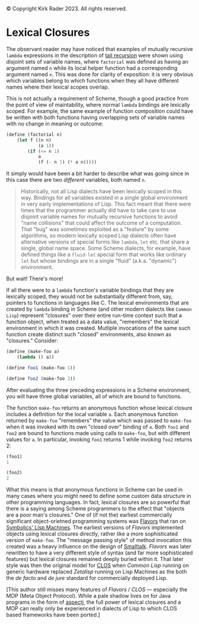&copy; Copyright Kirk Rader 2023. All rights reserved.

# Lexical Closures

The observant reader may have noticed that examples of mutually recursive
`lambda` expressions in the description of [tail recursion](scheme-tail-recursion.md)
were shown using disjoint sets of variable names, where `factorial` was defined
as having an argument named `n` while its local helper function had a
corresponding argument named `x`. This was done for clarity of exposition: it is
very obvious which variables belong to which functions when they all have
different names where their lexical scopes overlap.

This is not actually a requirement of Scheme, though a good practice from the
point of view of maintability, where normal `lambda` bindings are lexically
scoped. For example, the same example of function composition could have be
written with both functions having overlapping sets of variable names with no
change in meaning or outcome:

```scheme
(define (factorial n)
    (let f ((n n)
            (a 1))
        (if (<= n 1)
            a
            (f (- n 1) (* a n)))))
```

It simply would have been a bit harder to describe what was going since in this
case there are two _different_ variables, both named `n`.

> Historically, not all Lisp dialects have been lexically scoped in this way.
> Bindings for all variables existed in a single global environment in very
> early implementations of Lisp. This fact meant that there were times that the
> programmer actually did have to take care to use disjoint variable names for
> mutually recursive functions to avoid "name collisions" that could affect the
> outcome of a computation. That "bug" was sometimes exploited as a "feature" by
> some algorithms, so modern lexically scoped Lisp dialects often have
> alternative versions of special forms like `lambda`, `let` etc. that share a
> single, global name space. Some Scheme dialects, for example, have defined
> things like a `fluid-let` special form that works like ordinary `let` but
> whose bindings are in a single "fluid" (a.k.a. "dynamic") environment.

But wait! There's more!

If all there were to a `lambda` function's variable bindings that they are
lexically scoped, they would not be substantially different from, say, pointers
to functions in languages like C. The lexical environments that are created by
`lambda` binding in Scheme (and other modern dialects like `Common Lisp`)
represent "closures" over their entire run-time context such that a function
object, when treated as a data value, "remembers" the lexical environment in
which it was created. Mutliple invocations of the same such function create
distinct such "closed" environments, also known as "closures." Consider:

```scheme
(define (make-foo a)
    (lambda () a))

(define foo1 (make-foo 1))

(define foo2 (make-foo 2))
```

After evaluating the three preceding expressions in a Scheme environment, you
will have three global variables, all of which are bound to functions.

The function `make-foo` returns an anonymous function whose lexical closure
includes a definition for the local variable `a`. Each anonymous function
returned by `make-foo` "remembers" the value which was passed to `make-foo` when
it was invoked with its own "closed over" binding of `a`. Both `foo1` and `foo2`
are bound to functions made using calls to `make-foo`, but with different values
for `a`. In particular, invoking `foo1` returns 1 while invoking `foo2` returns
2:

```scheme
(foo1)
1

(foo2)
2
```

What this means is that anonymous functions in Scheme can be used in many cases
where you might need to define some custom data structure in other programming
languages. In fact, lexical closures are so powerful that there is a saying
among Scheme programmers to the effect that "objects are a poor man's closures."
One of (if not the) earliest commercially significant object-orietned
programming systems was
[Flavors](https://en.wikipedia.org/wiki/Flavors_(programming_language)) that ran
on [Symbolics' Lisp Machines](https://en.wikipedia.org/wiki/Symbolics). The
earliest versions of _Flavors_ implemented objects using lexical closures
directly, rather like a more sophisticated version of `make-foo`. The "message
passing style" of method invocation this created was a heavy influence on the
design of [Smalltalk](https://en.wikipedia.org/wiki/Smalltalk). _Flavors_ was
later rewritten to have a very different style of syntax (and far more
sophisticated features) but lexical closures remained deeply buried within it.
That later style was then the original model for
[CLOS](https://en.wikipedia.org/wiki/Common_Lisp_Object_System) when _Common
Lisp_ running on generic hardware replaced _Zetalisp_ running on Lisp Machines
as the both the _de facto_ and _de jure_ standard for commercially deployed
Lisp.

[This author still misses many features of _Flavors_ / _CLOS_ &mdash; especially
the MOP (Meta Object Protocol). While a pale shadow lives on for Java programs
in the form of [aspectj](https://en.wikipedia.org/wiki/AspectJ),
the full power of lexical closures and a MOP can really only be experienced in
dialects of Lisp to which CLOS based frameworks have been ported.]
